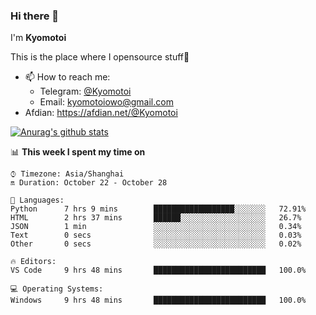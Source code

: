 ### Hi there 👋

I'm **Kyomotoi**

This is the place where I opensource stuff🤺

- 📫 How to reach me: 
    - Telegram: [@Kyomotoi](https://t.me/Kyomotoi)
    - Email: <kyomotoiowo@gmail.com>
- Afdian: <https://afdian.net/@Kyomotoi>

[![Anurag's github stats](https://github-readme-stats.vercel.app/api?username=kyomotoi)](https://github.com/anuraghazra/github-readme-stats)

📊 **This week I spent my time on**
<!--START_SECTION:waka-->
```text
⌚︎ Timezone: Asia/Shanghai
🔛 Duration: October 22 - October 28

💬 Languages: 
Python      7 hrs 9 mins        ██████████████████░░░░░░░   72.91% 
HTML        2 hrs 37 mins       ██████░░░░░░░░░░░░░░░░░░░   26.7% 
JSON        1 min               ░░░░░░░░░░░░░░░░░░░░░░░░░   0.34% 
Text        0 secs              ░░░░░░░░░░░░░░░░░░░░░░░░░   0.03% 
Other       0 secs              ░░░░░░░░░░░░░░░░░░░░░░░░░   0.02%

🔥 Editors: 
VS Code     9 hrs 48 mins       █████████████████████████   100.0%

💻 Operating Systems: 
Windows     9 hrs 48 mins       █████████████████████████   100.0%
```
<!--END_SECTION:waka-->
